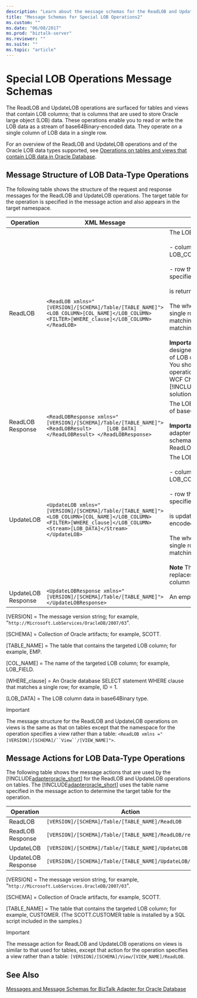 ```yaml
---
description: "Learn about the message schemas for the ReadLOB and UpdateLOB operations that enable you to read or write the LOB data as a stream of base64Binary-encoded data."
title: "Message Schemas for Special LOB Operations2"
ms.custom: ""
ms.date: "06/08/2017"
ms.prod: "biztalk-server"
ms.reviewer: ""
ms.suite: ""
ms.topic: "article"
---
```

# Special LOB Operations Message Schemas

The ReadLOB and UpdateLOB operations are surfaced for tables and views that contain LOB columns; that is columns that are used to store Oracle large object (LOB) data. These operations enable you to read or write the LOB data as a stream of base64Binary-encoded data. They operate on a single column of LOB data in a single row.  

 For an overview of the ReadLOB and UpdateLOB operations and of the Oracle LOB data types supported, see [Operations on tables and views that contain LOB data in Oracle Database](../../adapters-and-accelerators/adapter-oracle-database/operations-on-tables-and-views-that-contain-lob-data-in-oracle-database.md).  

## Message Structure of LOB Data-Type Operations
  
The following table shows the structure of the request and response messages for the ReadLOB and UpdateLOB operations. The target table for the operation is specified in the message action and also appears in the target namespace.  


|     Operation      |                                                                                    XML Message                                                                                     |                                                                                                                                                                                                                                                                                                                                Description                                                                                                                                                                                                                                                                                                                                 |
|--------------------|------------------------------------------------------------------------------------------------------------------------------------------------------------------------------------|----------------------------------------------------------------------------------------------------------------------------------------------------------------------------------------------------------------------------------------------------------------------------------------------------------------------------------------------------------------------------------------------------------------------------------------------------------------------------------------------------------------------------------------------------------------------------------------------------------------------------------------------------------------------------|
|      ReadLOB       |                  `<ReadLOB xmlns="[VERSION]/[SCHEMA]/Table/[TABLE_NAME]">   <LOB_COLUMN>[COL_NAME]</LOB_COLUMN>   <FILTER>[WHERE_clause]</LOB_COLUMN> </ReadLOB>`                  | The LOB data in the<br /><br /> - column identified by the LOB_COLUMN element, and the<br /><br /> - row that matches the where clause specified in the FILTER element<br /><br /> is returned.<br /><br /> The where clause should match only a single row. If there is more than one matching row, the LOB data in the first matching row is returned.<br /><br /> **Important** The ReadLOB operation is designed to support input streaming of LOB data in the WCF service model. You should use a table Select operation to read LOB data from a WCF Channel Model or [!INCLUDE[btsBizTalkServerNoVersion](../../includes/btsbiztalkservernoversion-md.md)] solution. |
|  ReadLOB Response  |                      `<ReadLOBResponse xmlns="[VERSION]/[SCHEMA]/Table/[TABLE_NAME]">   <ReadLOBResult>     [LOB_DATA]   </ReadLOBResult> </ReadLOBResponse>`                      |                                                                                                                                                                                                                            The LOB data is returned as a stream of base64Binary encoded data.<br /><br /> **Important** The WSDL returned by the adapter does not match the actual schema used by the adapter for the ReadLOB response message.                                                                                                                                                                                                                            |
|     UpdateLOB      | `<UpdateLOB xmlns="[VERSION]/[SCHEMA]/Table/[TABLE_NAME]">   <LOB_COLUMN>[COL_NAME]</LOB_COLUMN>   <FILTER>[WHERE_clause]</LOB_COLUMN>   <Stream>[LOB_DATA]</Stream> </UpdateLOB>` |                                                                                            The LOB data in the<br /><br /> - column identified by the LOB_COLUMN element, and the<br /><br /> - row that matches the where clause specified in the FILTER element<br /><br /> is updated with the base64Binary encoded data in the stream.<br /><br /> The where clause should match only a single row. If there is more than one matching row, an exception is thrown.<br /><br /> **Note** The UpdateLOB operation replaces all of the data in the specified column and row.                                                                                             |
| UpdateLOB Response |                                              `<UpdateLOBResponse xmlns="[VERSION]/[SCHEMA]/Table/[TABLE_NAME]"> </UpdateLOBResponse>`                                              |                                                                                                                                                                                                                                                                                                                       An empty response is returned.                                                                                                                                                                                                                                                                                                                       |

 [VERSION] = The message version string; for example, "`http://Microsoft.LobServices/OracleDB/2007/03`".  

 [SCHEMA] = Collection of Oracle artifacts; for example, SCOTT.  

 [TABLE_NAME] = The table that contains the targeted LOB column; for example, EMP.  

 [COL_NAME] = The name of the targeted LOB column; for example, LOB_FIELD.  

 [WHERE_clause] = An Oracle database SELECT statement WHERE clause that matches a single row; for example, ID = 1.  

 [LOB_DATA] = The LOB column data in base64Binary type.  

> [!IMPORTANT]
>  The message structure for the ReadLOB and UpdateLOB operations on views is the same as that on tables except that the namespace for the operation specifies a view rather than a table: `<ReadLOB xmlns ="[VERSION]/[SCHEMA]/``View``/[VIEW_NAME]">`.  

## Message Actions for LOB Data-Type Operations  
 The following table shows the message actions that are used by the [!INCLUDE[adapteroracle_short](../../includes/adapteroracle-short-md.md)] for the ReadLOB and UpdateLOB operations on tables. The [!INCLUDE[adapteroracle_short](../../includes/adapteroracle-short-md.md)] uses the table name specified in the message action to determine the target table for the operation.  

|Operation|Action|Example|  
|---------------|------------|-------------|  
|ReadLOB|`[VERSION]/[SCHEMA]/Table/[TABLE_NAME]/ReadLOB`|`http:/Microsoft.LobServices.OracleDB/2007/03/SCOTT/Table/CUSTOMER/ReadLOB`|  
|ReadLOB Response|`[VERSION]/[SCHEMA]/Table/[TABLE_NAME]/ReadLOB/response`|`http:/Microsoft.LobServices.OracleDB/2007/03/SCOTT/Table/CUSTOMER/ReadLOB/response`|  
|UpdateLOB|`[VERSION]/[SCHEMA]/Table/[TABLE_NAME]/UpdateLOB`|`http:/Microsoft.LobServices.OracleDB/2007/03/SCOTT/Table/CUSTOMER/UpdateLOB`|  
|UpdateLOB Response|`[VERSION]/[SCHEMA]/Table/[TABLE_NAME]/UpdateLOB/response`|`http:/Microsoft.LobServices.OracleDB/2007/03/SCOTT/Table/CUSTOMER/UpdateLOB/response`|  

 [VERSION] = The message version string, for example, "`http://Microsoft.LobServices.OracleDB/2007/03`".  

 [SCHEMA] = Collection of Oracle artifacts, for example, SCOTT.  

 [TABLE_NAME] = The table that contains the targeted LOB column; for example, CUSTOMER. (The SCOTT.CUSTOMER table is installed by a SQL script included in the samples.)  

> [!IMPORTANT]
>  The message action for ReadLOB and UpdateLOB operations on views is similar to that used for tables, except that action for the operation specifies a view rather than a table: `[VERSION]/[SCHEMA]/View/[VIEW_NAME]/ReadLOB`.  

## See Also  
 [Messages and Message Schemas for BizTalk Adapter for Oracle Database](../../adapters-and-accelerators/adapter-oracle-database/messages-and-message-schemas-for-biztalk-adapter-for-oracle-database.md)
